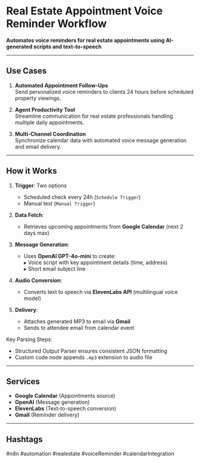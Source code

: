 # Real Estate Appointment Voice Reminder Workflow

**Automates voice reminders for real estate appointments using AI-generated scripts and text-to-speech**

---

## Use Cases  
1. **Automated Appointment Follow-Ups**  
   Send personalized voice reminders to clients 24 hours before scheduled property viewings.  
   
2. **Agent Productivity Tool**  
   Streamline communication for real estate professionals handling multiple daily appointments.  

3. **Multi-Channel Coordination**  
   Synchronize calendar data with automated voice message generation and email delivery.  

---

## How it Works  
1. **Trigger**: Two options  
   - Scheduled check every 24h (`Schedule Trigger`)  
   - Manual test (`Manual Trigger`)  

2. **Data Fetch**:  
   - Retrieves upcoming appointments from **Google Calendar** (next 2 days max)  

3. **Message Generation**:  
   - Uses **OpenAI GPT-4o-mini** to create:  
     ▸ Voice script with key appointment details (time, address)  
     ▸ Short email subject line  

4. **Audio Conversion**:  
   - Converts text to speech via **ElevenLabs API** (multilingual voice model)  

5. **Delivery**:  
   - Attaches generated MP3 to email via **Gmail**  
   - Sends to attendee email from calendar event  

Key Parsing Steps:  
- Structured Output Parser ensures consistent JSON formatting  
- Custom code node appends `.mp3` extension to audio file  

---

## Services  
- **Google Calendar** (Appointments source)  
- **OpenAI** (Message generation)  
- **ElevenLabs** (Text-to-speech conversion)  
- **Gmail** (Reminder delivery)  

---

## Hashtags  
#n8n #automation #realestate #voiceReminder #calendarIntegration
